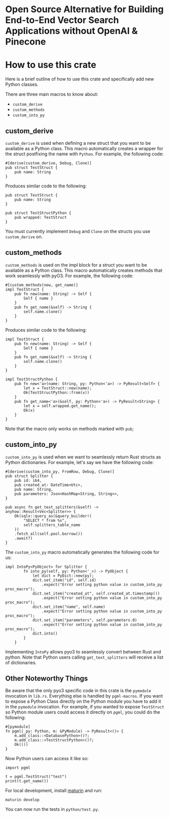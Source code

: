 # Open Source Alternative for Building End-to-End Vector Search Applications without OpenAI & Pinecone
# How to use this crate

Here is a brief outline of how to use this crate and specifically add new Python classes.

There are three main macros to know about:
- `custom_derive`
- `custom_methods`
- `custom_into_py`

## custom_derive 
`custom_derive` is used when defining a new struct that you want to be available as a Python class. This macro automatically creates a wrapper for the struct postfixing the name with `Python`. For example, the following code:
```
#[derive(custom_derive, Debug, Clone)]
pub struct TestStruct {
    pub name: String
}
```

Produces similar code to the following:

```
pub struct TestStruct {
    pub name: String
}

pub struct TestStructPython {
    pub wrapped: TestStruct
}
```

You must currently implement `Debug` and `Clone` on the structs you use `custom_derive` on.

## custom_methods 
`custom_methods` is used on the impl block for a struct you want to be available as a Python class. This macro automatically creates methods that work seamlessly with pyO3. For example, the following code:
```
#[custom_methods(new, get_name)]
impl TestStruct {
    pub fn new(name: String) -> Self {
        Self { name }
    }
    pub fn get_name(&self) -> String {
        self.name.clone()
    }
}
```

Produces similar code to the following:
```
impl TestStruct {
    pub fn new(name: String) -> Self {
        Self { name }
    }
    pub fn get_name(&self) -> String {
        self.name.clone()
    }
}

impl TestStructPython {
    pub fn new<'a>(name: String, py: Python<'a>) -> PyResult<Self> {
        let x = TestStruct::new(name);
        Ok(TestStructPython::from(x))
    }
    pub fn get_name<'a>(&self, py: Python<'a>) -> PyResult<String> {
        let x = self.wrapped.get_name();
        Ok(x)
    }
} 
```

Note that the macro only works on methods marked with `pub`;

## custom_into_py 
`custom_into_py` is used when we want to seamlessly return Rust structs as Python dictionaries. For example, let's say we have the following code:
```
#[derive(custom_into_py, FromRow, Debug, Clone)]
pub struct Splitter {
    pub id: i64,
    pub created_at: DateTime<Utc>,
    pub name: String,
    pub parameters: Json<HashMap<String, String>>,
}

pub async fn get_text_splitters(&self) -> anyhow::Result<Vec<Splitter>> {
    Ok(sqlx::query_as(&query_builder!(
        "SELECT * from %s",
        self.splitters_table_name
    ))
    .fetch_all(self.pool.borrow())
    .await?)
}

```

The `custom_into_py` macro automatically generates the following code for us:
```
impl IntoPy<PyObject> for Splitter {
        fn into_py(self, py: Python<'_>) -> PyObject {
            let dict = PyDict::new(py);
            dict.set_item("id", self.id)
                .expect("Error setting python value in custom_into_py proc_macro");
            dict.set_item("created_at", self.created_at.timestamp())
                .expect("Error setting python value in custom_into_py proc_macro");
            dict.set_item("name", self.name)
                .expect("Error setting python value in custom_into_py proc_macro");
            dict.set_item("parameters", self.parameters.0)
                .expect("Error setting python value in custom_into_py proc_macro");
            dict.into()
        }
    }
```

Implementing `IntoPy` allows pyo3 to seamlessly convert between Rust and python. Note that Python users calling `get_text_splitters` will receive a list of dictionaries. 

## Other Noteworthy Things

Be aware that the only pyo3 specific code in this crate is the `pymodule` invocation in `lib.rs`. Everything else is handled by `pgml-macros`. If you want to expose a Python Class directly on the Python module you have to add it in the `pymodule` invocation. For example, if you wanted to expose `TestStruct` so Python module users could access it directly on `pgml`, you could do the following:
```
#[pymodule]
fn pgml(_py: Python, m: &PyModule) -> PyResult<()> {
    m.add_class::<DatabasePython>()?;
    m.add_class::<TestStructPython>()?;
    Ok(())
}
```

Now Python users can access it like so:
```
import pgml

t = pgml.TestStruct("test")
print(t.get_name())

```

For local development, install [maturin](https://github.com/PyO3/maturin) and run:
```
maturin develop
```

You can now run the tests in `python/test.py`.
